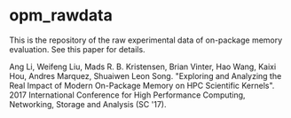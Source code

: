 # opm_rawdata

This is the repository of the raw experimental data of on-package memory evaluation. See this paper for details.

Ang Li, Weifeng Liu, Mads R. B. Kristensen, Brian Vinter, Hao Wang, Kaixi Hou, Andres Marquez, Shuaiwen Leon Song. "Exploring and Analyzing the Real Impact of Modern On-Package Memory on HPC Scientific Kernels". 2017 International Conference for High Performance Computing, Networking, Storage and Analysis (SC '17).
